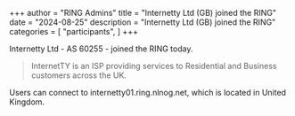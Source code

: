 +++
author = "RING Admins"
title = "Internetty Ltd (GB) joined the RING"
date = "2024-08-25"
description = "Internetty Ltd (GB) joined the RING"
categories = [
    "participants",
]
+++

Internetty Ltd - AS 60255 - joined the RING today.

> InternetTY is an ISP providing services to Residential and Business customers across the UK.

Users can connect to internetty01.ring.nlnog.net, which is located in United Kingdom.
